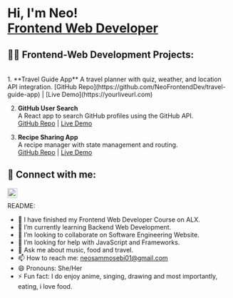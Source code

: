 <h1>Hi, I'm Neo! <br/><a href="https://github.com/NeoFrontendDev">Frontend Web Developer</a></h1>

<h2>👨‍💻 Frontend-Web Development Projects:</h2>
<br/>
1. **Travel Guide App**  
   A travel planner with quiz, weather, and location API integration.  
   [GitHub Repo](https://github.com/NeoFrontendDev/travel-guide-app) | [Live Demo](https://yourliveurl.com)

2. **GitHub User Search**  
   A React app to search GitHub profiles using the GitHub API.  
   [GitHub Repo](https://github.com/NeoFrontendDev/github-user-search) | [Live Demo](https://yourliveurl.com)

3. **Recipe Sharing App**  
   A recipe manager with state management and routing.  
   [GitHub Repo](https://github.com/NeoFrontendDev/recipe-sharing-app) | [Live Demo](https://yourliveurl.com)


<h2> 🤳 Connect with me:</h2>

[<img align="left" alt="NeoMosebi | LinkedIn" width="22px" src="https://cdn.jsdelivr.net/npm/simple-icons@v3/icons/linkedin.svg" />][linkedin]

[linkedin]: https://www.linkedin.com/in/neo-mosebi-95b206358
<br/>

README:

- 🔭 I have finished my Frontend Web Developer Course on ALX.
- 🌱 I’m currently learning Backend Web Development.
- 👯 I’m looking to collaborate on Software Engineering Website.
- 🤔 I’m looking for help with JavaScript and Frameworks.
- 💬 Ask me about music, food and travel.
- 📫 How to reach me: neosammosebi01@gmail.com
- 😄 Pronouns: She/Her
- ⚡ Fun fact: I do enjoy anime, singing, drawing and most importantly, eating,  i love food.
